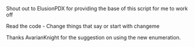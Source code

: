 Shout out to ElusionPDX for providing the base of this script for me to work off

Read the code - Change things that say or start with changeme

Thanks AvarianKnight for the suggestion on using the new enumeration.
